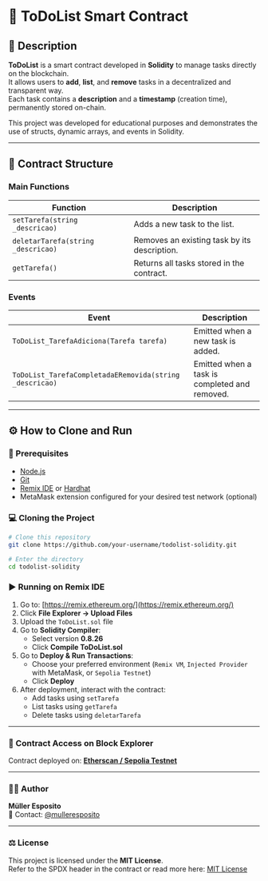 # 📝 ToDoList Smart Contract

## 📖 Description

**ToDoList** is a smart contract developed in **Solidity** to manage tasks directly on the blockchain.  
It allows users to **add**, **list**, and **remove** tasks in a decentralized and transparent way.  
Each task contains a **description** and a **timestamp** (creation time), permanently stored on-chain.

This project was developed for educational purposes and demonstrates the use of structs, dynamic arrays, and events in Solidity.

---

## 🧱 Contract Structure

### Main Functions

| Function | Description |
|-----------|--------------|
| `setTarefa(string _descricao)` | Adds a new task to the list. |
| `deletarTarefa(string _descricao)` | Removes an existing task by its description. |
| `getTarefa()` | Returns all tasks stored in the contract. |

### Events

| Event | Description |
|--------|--------------|
| `ToDoList_TarefaAdiciona(Tarefa tarefa)` | Emitted when a new task is added. |
| `ToDoList_TarefaCompletadaERemovida(string _descricao)` | Emitted when a task is completed and removed. |

---

## ⚙️ How to Clone and Run

### 🔧 Prerequisites

- [Node.js](https://nodejs.org/)
- [Git](https://git-scm.com/)
- [Remix IDE](https://remix.ethereum.org/) or [Hardhat](https://hardhat.org/)
- MetaMask extension configured for your desired test network (optional)

### 💻 Cloning the Project

```bash
# Clone this repository
git clone https://github.com/your-username/todolist-solidity.git

# Enter the directory
cd todolist-solidity
```

### ▶️ Running on Remix IDE

1. Go to: [https://remix.ethereum.org/](https://remix.ethereum.org/)
2. Click **File Explorer → Upload Files**
3. Upload the `ToDoList.sol` file  
4. Go to **Solidity Compiler**:
   - Select version **0.8.26**
   - Click **Compile ToDoList.sol**
5. Go to **Deploy & Run Transactions**:
   - Choose your preferred environment (`Remix VM`, `Injected Provider` with MetaMask, or `Sepolia Testnet`)
   - Click **Deploy**
6. After deployment, interact with the contract:
   - Add tasks using `setTarefa`
   - List tasks using `getTarefa`
   - Delete tasks using `deletarTarefa`

---

### 🔗 Contract Access on Block Explorer

Contract deployed on: [**Etherscan / Sepolia Testnet**](https://sepolia.etherscan.io/address/0x082eee9ef1fbe5cf480335083a6b99cd9a2267b3)

---

### 👨‍💻 Author

**Müller Esposito**  
📧 Contact: [@mulleresposito](https://github.com/mulleresposito)

---

### ⚖️ License

This project is licensed under the **MIT License**.  
Refer to the SPDX header in the contract or read more here: [MIT License](https://opensource.org/licenses/MIT)